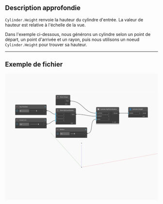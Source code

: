 ## Description approfondie
`Cylinder.Height` renvoie la hauteur du cylindre d'entrée. La valeur de hauteur est relative à l'échelle de la vue.

Dans l'exemple ci-dessous, nous générons un cylindre selon un point de départ, un point d'arrivée et un rayon, puis nous utilisons un noeud `Cylinder.Height` pour trouver sa hauteur.

___
## Exemple de fichier

![Height](./Autodesk.DesignScript.Geometry.Cylinder.Height_img.jpg)

